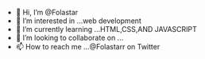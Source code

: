 - 👋 Hi, I’m @Folastar
- 👀 I’m interested in ...web development
- 🌱 I’m currently learning ...HTML,CSS,AND JAVASCRIPT
- 💞️ I’m looking to collaborate on ...
- 📫 How to reach me ...@Folastarr on Twitter



<!---
Folastar/Folastar is a ✨ special ✨ repository because its `README.md` (this file) appears on your GitHub profile.
You can click the Preview link to take a look at your changes.
--->
